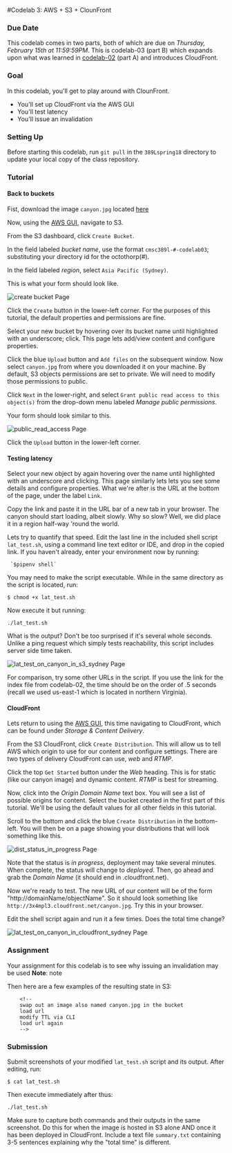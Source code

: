 #Codelab 3: AWS + S3 + ClounFront

### Due Date

This codelab comes in two parts, both of which are due on *Thursday, February 15th at 11:59:59PM*. This is codelab-03 (part B) which expands upon what was learned in [codelab-02](https://umd-cs-stics.gitbooks.io/cmsc389l-practical-cloud-computing-spring-2018/content/codelabs/codelab-02/) (part A) and introduces CloudFront.

### Goal

In this codelab, you'll get to play around with ClounFront.
- You'll set up CloudFront via the AWS GUI
- You'll test latency 
- You'll issue an invalidation

### Setting Up

Before starting this codelab, run `git pull` in the `389Lspring18` directory to update your local copy of the class repository.

### Tutorial

<!-- maybe include a summary of what we're going to do -->

#### Back to buckets

Fist, download the image `canyon.jpg` located
[here](https://s3.amazonaws.com/cmsc389l-ialock-lab3/canyon.jpg)

Now, using the [AWS GUI](https://console.aws.amazon.com/console/home?region=us-east-1#), navigate to S3.

From the S3 dashboard, click `Create Bucket`.

In the field labeled *bucket name*, use the format `cmsc389l-#-codelab03`; substituting your directory id for the octothorp(#).

In the field labeled *region*, select `Asia Pacific (Sydney)`.

This is what your form should look like.

![create bucket Page](../../../media/codelabs/codelab-03/create_bucket.png)

Click the `Create` button in the lower-left corner. For the purposes of this tutorial, the default properties and permissions are fine.

Select your new bucket by hovering over its bucket name until highlighted with an underscore; click. This page lets add/view content and configure properties.

Click the blue `Upload` button and `Add files` on the subsequent window. Now select `canyon.jpg` from where you downloaded it on your machine. By default, S3 objects permissions are set to private. We will need to modify those permissions to public.

Click `Next` in the lower-right, and select `Grant public read access to this object(s)` from the drop-down menu labeled *Manage public permissions*.

Your form should look similar to this.

![public_read_access Page](../../../media/codelabs/codelab-03/public_read_access.png)

Click the `Upload` button in the lower-left corner.

#### Testing latency

Select your new object by again hovering over the name until highlighted with an underscore and clicking. This page similarly lets lets you see some details and configure properties. What we're after is the URL at the bottom of the page, under the label `Link`.

Copy the link and paste it in the URL bar of a new tab in your browser. The canyon should start loading, albeit slowly. Why so slow? Well, we did place it in a region half-way 'round the world. 

Lets try to quantify that speed. Edit the last line in the included shell script `lat_test.sh`, using a command line text editor or IDE, and drop in the copied link. If you haven't already, enter your environment now by running:

```
 `$pipenv shell`
```

You may need to make the script executable. While in the same directory as the script is located, run:

```
$ chmod +x lat_test.sh
``` 

Now execute it but running:

```
./lat_test.sh
```

What is the output? Don't be too surprised if it's several whole seconds. Unlike a ping request which simply tests reachability, this script includes server side time taken.

![lat_test_on_canyon_in_s3_sydney Page](../../../media/codelabs/codelab-03/lat_test_on_canyon_in_s3_sydney.png)

For comparison, try some other URLs in the script. If you use the link for the index file from codelab-02, the time should be on the order of .5 seconds (recall we used us-east-1 which is located in northern Virginia).

#### CloudFront

Lets return to using the [AWS GUI](https://console.aws.amazon.com/console/home?region=us-east-1#), this time navigating to CloudFront, which can be found under *Storage & Content Delivery*.

From the S3 CloudFront, click `Create Distribution`. This will allow us to tell AWS which origin to use for our content and configure settings. There are two types of delivery CloudFront can use, *web* and *RTMP*.

Click the top `Get Started` button under the _Web_ heading. This is for static (like our canyon image) and dynamic content. _RTMP_ is best for streaming.

Now, click into the *Origin Domain Name* text box. You will see a list of possible origins for content. Select the bucket created in the first part of this tutorial. We'll be using the default values for all other fields in this tutorial.

Scroll to the bottom and click the blue `Create Distribution` in the bottom-left. You will then be on a page showing your distributions that will look something like this.

![dist_status_in_progress Page](../../../media/codelabs/codelab-03/dist_status_in_progress.png)

Note that the status is *in progress*, deployment may take several minutes. When complete, the status will change to *deployed*. Then, go ahead and grab the _Domain Name_ (it should end in .cloudfront.net).

Now we're ready to test. The new URL of our content will be of the form "http://domainName/objectName". So it should look something like `http://3x4mpl3.cloudfront.net/canyon.jpg`. Try this in your browser.

Edit the shell script again and run it a few times. Does the total time change?

![lat_test_on_canyon_in_cloudfront_sydney Page](../../../media/codelabs/codelab-03/lat_test_on_canyon_in_cloudfront_sydney.png)

### Assignment

Your assignment for this codelab is to see why issuing an invalidation may be used
**Note**:  note

<!-- expand to talk about time-to-live
have students explain the tradeoff associated with time duration of objects in cache -->

Then here are a few examples of the resulting state in S3:

		<!-- 
		swap out an image also named canyon.jpg in the bucket
		load url
		modify TTL via CLI
		load url again
		-->

### Submission

Submit screenshots of your modified `lat_test.sh` script and its output. After editing, run:

```
$ cat lat_test.sh
```

Then execute immediately after thus:

```
./lat_test.sh
```

Make sure to capture both commands and their outputs in the same screenshot. Do this for when the image is hosted in S3 alone AND once it has been deployed in CloudFront. Include a text file `summary.txt` containing 3-5 sentences explaining why the "total time" is different.
